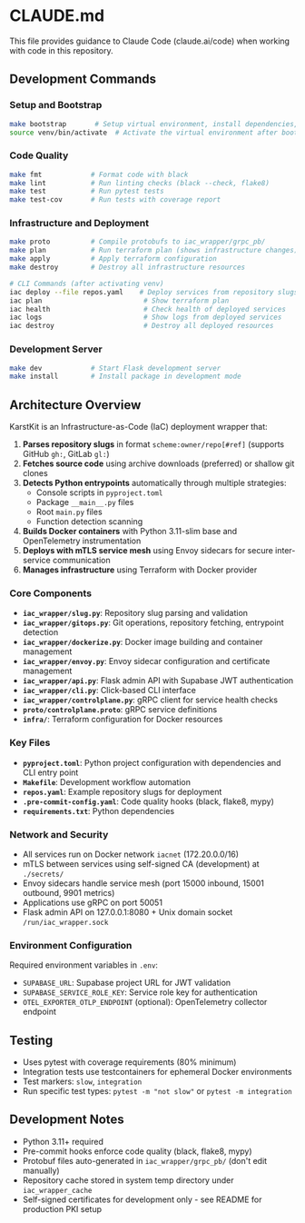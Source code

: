 # CLAUDE.md

This file provides guidance to Claude Code (claude.ai/code) when working with code in this repository.

## Development Commands

### Setup and Bootstrap
```bash
make bootstrap       # Setup virtual environment, install dependencies, pre-commit, and generate protobuf files
source venv/bin/activate  # Activate the virtual environment after bootstrap
```

### Code Quality
```bash
make fmt            # Format code with black
make lint           # Run linting checks (black --check, flake8)
make test           # Run pytest tests
make test-cov       # Run tests with coverage report
```

### Infrastructure and Deployment
```bash
make proto          # Compile protobufs to iac_wrapper/grpc_pb/
make plan           # Run terraform plan (shows infrastructure changes)
make apply          # Apply terraform configuration
make destroy        # Destroy all infrastructure resources

# CLI Commands (after activating venv)
iac deploy --file repos.yaml    # Deploy services from repository slugs
iac plan                         # Show terraform plan
iac health                       # Check health of deployed services
iac logs                         # Show logs from deployed services
iac destroy                      # Destroy all deployed resources
```

### Development Server
```bash
make dev            # Start Flask development server
make install        # Install package in development mode
```

## Architecture Overview

KarstKit is an Infrastructure-as-Code (IaC) deployment wrapper that:

1. **Parses repository slugs** in format `scheme:owner/repo[#ref]` (supports GitHub `gh:`, GitLab `gl:`)
2. **Fetches source code** using archive downloads (preferred) or shallow git clones
3. **Detects Python entrypoints** automatically through multiple strategies:
   - Console scripts in `pyproject.toml`
   - Package `__main__.py` files
   - Root `main.py` files
   - Function detection scanning
4. **Builds Docker containers** with Python 3.11-slim base and OpenTelemetry instrumentation
5. **Deploys with mTLS service mesh** using Envoy sidecars for secure inter-service communication
6. **Manages infrastructure** using Terraform with Docker provider

### Core Components

- **`iac_wrapper/slug.py`**: Repository slug parsing and validation
- **`iac_wrapper/gitops.py`**: Git operations, repository fetching, entrypoint detection
- **`iac_wrapper/dockerize.py`**: Docker image building and container management
- **`iac_wrapper/envoy.py`**: Envoy sidecar configuration and certificate management
- **`iac_wrapper/api.py`**: Flask admin API with Supabase JWT authentication
- **`iac_wrapper/cli.py`**: Click-based CLI interface
- **`iac_wrapper/controlplane.py`**: gRPC client for service health checks
- **`proto/controlplane.proto`**: gRPC service definitions
- **`infra/`**: Terraform configuration for Docker resources

### Key Files

- **`pyproject.toml`**: Python project configuration with dependencies and CLI entry point
- **`Makefile`**: Development workflow automation
- **`repos.yaml`**: Example repository slugs for deployment
- **`.pre-commit-config.yaml`**: Code quality hooks (black, flake8, mypy)
- **`requirements.txt`**: Python dependencies

### Network and Security

- All services run on Docker network `iacnet` (172.20.0.0/16)
- mTLS between services using self-signed CA (development) at `./secrets/`
- Envoy sidecars handle service mesh (port 15000 inbound, 15001 outbound, 9901 metrics)
- Applications use gRPC on port 50051
- Flask admin API on 127.0.0.1:8080 + Unix domain socket `/run/iac_wrapper.sock`

### Environment Configuration

Required environment variables in `.env`:
- `SUPABASE_URL`: Supabase project URL for JWT validation
- `SUPABASE_SERVICE_ROLE_KEY`: Service role key for authentication
- `OTEL_EXPORTER_OTLP_ENDPOINT` (optional): OpenTelemetry collector endpoint

## Testing

- Uses pytest with coverage requirements (80% minimum)
- Integration tests use testcontainers for ephemeral Docker environments
- Test markers: `slow`, `integration`
- Run specific test types: `pytest -m "not slow"` or `pytest -m integration`

## Development Notes

- Python 3.11+ required
- Pre-commit hooks enforce code quality (black, flake8, mypy)
- Protobuf files auto-generated in `iac_wrapper/grpc_pb/` (don't edit manually)
- Repository cache stored in system temp directory under `iac_wrapper_cache`
- Self-signed certificates for development only - see README for production PKI setup
